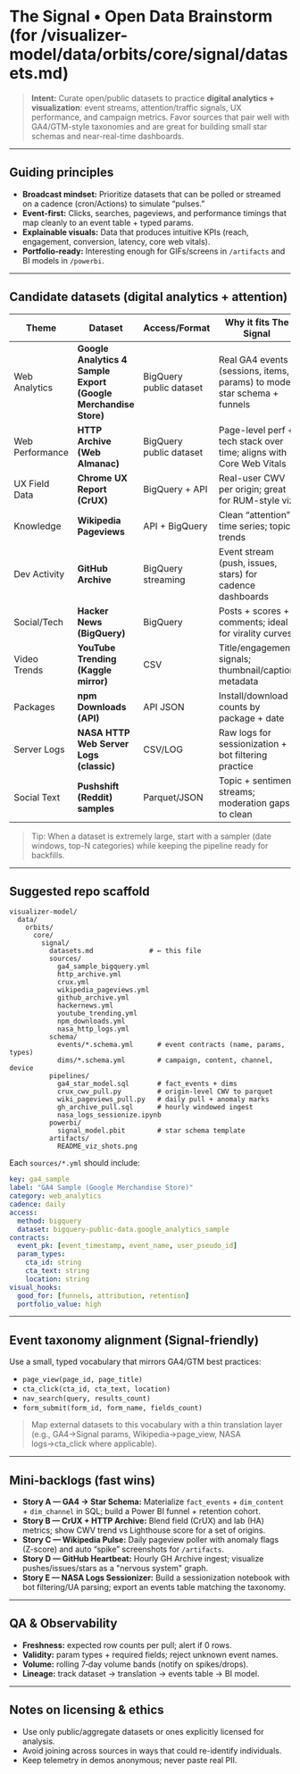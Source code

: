 # The Signal • Open Data Brainstorm (for **/visualizer-model/data/orbits/core/signal/datasets.md**)

> **Intent:** Curate open/public datasets to practice **digital analytics + visualization**: event streams, attention/traffic signals, UX performance, and campaign metrics. Favor sources that pair well with GA4/GTM-style taxonomies and are great for building small star schemas and near-real-time dashboards.

---

## Guiding principles

* **Broadcast mindset:** Prioritize datasets that can be polled or streamed on a cadence (cron/Actions) to simulate “pulses.”
* **Event-first:** Clicks, searches, pageviews, and performance timings that map cleanly to an event table + typed params.
* **Explainable visuals:** Data that produces intuitive KPIs (reach, engagement, conversion, latency, core web vitals).
* **Portfolio-ready:** Interesting enough for GIFs/screens in `/artifacts` and BI models in `/powerbi`.

---

## Candidate datasets (digital analytics + attention)

| Theme           | Dataset                                                         | Access/Format           | Why it fits The Signal                                                   | Visual ideas                                            |
| --------------- | --------------------------------------------------------------- | ----------------------- | ------------------------------------------------------------------------ | ------------------------------------------------------- |
| Web Analytics   | **Google Analytics 4 Sample Export (Google Merchandise Store)** | BigQuery public dataset | Real GA4 events (sessions, items, params) to model star schema + funnels | Session funnels, product performance, event taxonomies  |
| Web Performance | **HTTP Archive (Web Almanac)**                                  | BigQuery public dataset | Page-level perf + tech stack over time; aligns with Core Web Vitals      | Lighthouse score distributions, tech adoption timelines |
| UX Field Data   | **Chrome UX Report (CrUX)**                                     | BigQuery + API          | Real-user CWV per origin; great for RUM-style viz                        | Origin-level CWV timelines, P75 LCP/CLS maps            |
| Knowledge       | **Wikipedia Pageviews**                                         | API + BigQuery          | Clean “attention” time series; topic trends                              | Topic race charts, anomaly detection                    |
| Dev Activity    | **GitHub Archive**                                              | BigQuery streaming      | Event stream (push, issues, stars) for cadence dashboards                | Stars/issues over time, repo “heartbeat”                |
| Social/Tech     | **Hacker News (BigQuery)**                                      | BigQuery                | Posts + scores + comments; ideal for virality curves                     | Decay curves, time-to-top analysis                      |
| Video Trends    | **YouTube Trending (Kaggle mirror)**                            | CSV                     | Title/engagement signals; thumbnail/caption metadata                     | Thumbnail A/B, title sentiment vs views                 |
| Packages        | **npm Downloads (API)**                                         | API JSON                | Install/download counts by package + date                                | Adoption curves, weekday/seasonality heatmaps           |
| Server Logs     | **NASA HTTP Web Server Logs (classic)**                         | CSV/LOG                 | Raw logs for sessionization + bot filtering practice                     | Sessionization funnel, status-code trees                |
| Social Text     | **Pushshift (Reddit) samples**                                  | Parquet/JSON            | Topic + sentiment streams; moderation gaps to clean                      | Topic drift, campaign mentions over time                |

> Tip: When a dataset is extremely large, start with a sampler (date windows, top-N categories) while keeping the pipeline ready for backfills.

---

## Suggested repo scaffold

```
visualizer-model/
  data/
    orbits/
      core/
        signal/
          datasets.md              # ← this file
          sources/
            ga4_sample_bigquery.yml
            http_archive.yml
            crux.yml
            wikipedia_pageviews.yml
            github_archive.yml
            hackernews.yml
            youtube_trending.yml
            npm_downloads.yml
            nasa_http_logs.yml
          schema/
            events/*.schema.yml      # event contracts (name, params, types)
            dims/*.schema.yml        # campaign, content, channel, device
          pipelines/
            ga4_star_model.sql       # fact_events + dims
            crux_cwv_pull.py         # origin-level CWV to parquet
            wiki_pageviews_pull.py   # daily pull + anomaly marks
            gh_archive_pull.sql      # hourly windowed ingest
            nasa_logs_sessionize.ipynb
          powerbi/
            signal_model.pbit        # star schema template
          artifacts/
            README_viz_shots.png
```

Each `sources/*.yml` should include:

```yaml
key: ga4_sample
label: "GA4 Sample (Google Merchandise Store)"
category: web_analytics
cadence: daily
access:
  method: bigquery
  dataset: bigquery-public-data.google_analytics_sample
contracts:
  event_pk: [event_timestamp, event_name, user_pseudo_id]
  param_types:
    cta_id: string
    cta_text: string
    location: string
visual_hooks:
  good_for: [funnels, attribution, retention]
  portfolio_value: high
```

---

## Event taxonomy alignment (Signal-friendly)

Use a small, typed vocabulary that mirrors GA4/GTM best practices:

* `page_view(page_id, page_title)`
* `cta_click(cta_id, cta_text, location)`
* `nav_search(query, results_count)`
* `form_submit(form_id, form_name, fields_count)`

> Map external datasets to this vocabulary with a thin translation layer (e.g., GA4→Signal params, Wikipedia→page\_view, NASA logs→cta\_click where applicable).

---

## Mini‑backlogs (fast wins)

* **Story A — GA4 → Star Schema:** Materialize `fact_events` + `dim_content` + `dim_channel` in SQL; build a Power BI funnel + retention cohort.
* **Story B — CrUX + HTTP Archive:** Blend field (CrUX) and lab (HA) metrics; show CWV trend vs Lighthouse score for a set of origins.
* **Story C — Wikipedia Pulse:** Daily pageview poller with anomaly flags (Z-score) and auto “spike” screenshots for `/artifacts`.
* **Story D — GitHub Heartbeat:** Hourly GH Archive ingest; visualize pushes/issues/stars as a "nervous system" graph.
* **Story E — NASA Logs Sessionizer:** Build a sessionization notebook with bot filtering/UA parsing; export an events table matching the taxonomy.

---

## QA & Observability

* **Freshness:** expected row counts per pull; alert if 0 rows.
* **Validity:** param types + required fields; reject unknown event names.
* **Volume:** rolling 7‑day volume bands (notify on spikes/drops).
* **Lineage:** track dataset → translation → events table → BI model.

---

## Notes on licensing & ethics

* Use only public/aggregate datasets or ones explicitly licensed for analysis.
* Avoid joining across sources in ways that could re-identify individuals.
* Keep telemetry in demos anonymous; never paste real PII.
